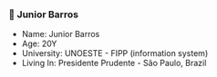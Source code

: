 ### 👾 Junior Barros

- Name: Junior Barros
- Age: 20Y
- University: UNOESTE - FIPP (information system)
- Living In: Presidente Prudente - São Paulo, Brazil
